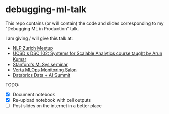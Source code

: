 # debugging-ml-talk

This repo contains (or will contain) the code and slides corresponding to my "Debugging ML in Production" talk.

I am giving / will give this talk at:
* [NLP Zurich Meetup](https://www.meetup.com/NLP-Zurich/events/275819552/)
* [UCSD's DSC 102: Systems for Scalable Analytics course taught by Arun Kumar](http://cseweb.ucsd.edu/~arunkk/dsc102_winter21/schedule.html)
* [Stanford's MLSys seminar](https://www.youtube.com/watch?v=aGzu7nI8IRE)
* [Verta MLOps Monitoring Salon](https://info.verta.ai/mlops-salon-model-monitoring?utm_content=160052147&utm_medium=social&utm_source=twitter&hss_channel=tw-1081294493213585408)
* [Databrics Data + AI Summit](https://databricks.com/session_na21/catch-me-if-you-can-keeping-up-with-ml-models-in-production)

TODO:
- [x] Document notebook
- [x] Re-upload notebook with cell outputs
- [ ] Post slides on the internet in a better place
